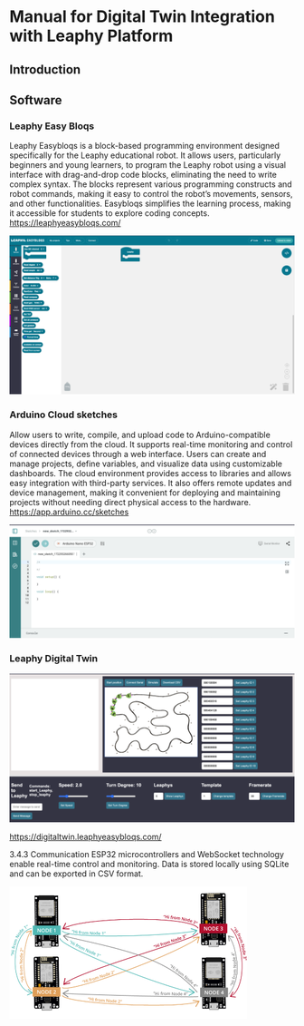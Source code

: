 
# Manual for Digital Twin Integration with Leaphy Platform

## Introduction





## Software

### Leaphy Easy Bloqs
Leaphy Easybloqs is a block-based programming environment designed specifically for the Leaphy educational robot. It allows users, particularly beginners and young learners, to program the Leaphy robot using a visual interface with drag-and-drop code blocks, eliminating the need to write complex syntax. The blocks represent various programming constructs and robot commands, making it easy to control the robot’s movements, sensors, and other functionalities. Easybloqs simplifies the learning process, making it accessible for students to explore coding concepts. https://leaphyeasybloqs.com/

![Simulation Interface](https://github.com/Basie147/Scratch_Leaphy/blob/main/RM_Soft/Photo/Leaphyeasybloqs.png)

### Arduino Cloud sketches 
Allow users to write, compile, and upload code to Arduino-compatible devices directly from the cloud. It supports real-time monitoring and control of connected devices through a web interface. Users can create and manage  projects, define variables, and visualize data using customizable dashboards. The cloud environment provides access to libraries and allows easy integration with third-party services. It also offers remote updates and device management, making it convenient for deploying and maintaining projects without needing direct physical access to the hardware. https://app.arduino.cc/sketches

![Simulation Interface](https://github.com/Basie147/Scratch_Leaphy/blob/main/RM_Soft/Photo/ArduinoCloud.png)

### Leaphy Digital Twin

![Simulation Interface](https://github.com/Basie147/Scratch_Leaphy/blob/main/RM_Soft/Photo/DigitalTwin.png)

https://digitaltwin.leaphyeasybloqs.com/



3.4.3 Communication
ESP32 microcontrollers and WebSocket technology enable real-time control and monitoring. Data is stored locally using SQLite and can be exported in CSV format.

![Simulation Interface](https://github.com/Basie147/Scratch_Leaphy/blob/main/RM_Soft/Photo/Node.png)










